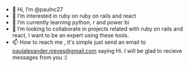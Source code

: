 - 👋 Hi, I’m @paulnc27
- 👀 I’m interested in ruby on ruby on rails and react
- 🌱 I’m currently learning python, r and power bi
- 💞️ I’m looking to collaborate in projects related with ruby on rails and react, I want to be an expert using these tools. 
- 📫 How to reach me , it's simple just send an email to paulalexander.nieves@gmail.com saying Hi. I will be glad to recieve messages from you :)
 
<!---
paulnc27/paulnc27 is a ✨ special ✨ repository because its `README.md` (this file) appears on your GitHub profile.
You can click the Preview link to take a look at your changes.
--->

